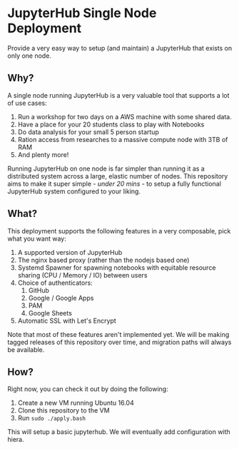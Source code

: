 # JupyterHub Single Node Deployment #

Provide a very easy way to setup (and maintain) a JupyterHub that exists on only one node. 

## Why? ##

A single node running JupyterHub is a very valuable tool that supports a lot of use cases:

1. Run a workshop for two days on a AWS machine with some shared data.
2. Have a place for your 20 students class to play with Notebooks
3. Do data analysis for your small 5 person startup
4. Ration access from researches to a massive compute node with 3TB of RAM
5. And plenty more!

Running JupyterHub on one node is far simpler than running it as a distributed system across a large, elastic number of nodes. This repository aims to make it super simple - *under 20 mins* - to setup a fully functional JupyterHub system configured to your liking.

## What? ##

This deployment supports the following features in a very composable, pick what you want way:

1. A supported version of JupyterHub
2. The nginx based proxy (rather than the nodejs based one)
3. Systemd Spawner for spawning notebooks with equitable resource sharing (CPU / Memory / IO) between users
4. Choice of authenticators:
   1. GitHub
   2. Google / Google Apps
   3. PAM
   4. Google Sheets
5. Automatic SSL with Let's Encrypt

Note that most of these features aren't implemented yet. We will be making tagged releases of this repository over time, and migration paths will always be available.

## How? ##

Right now, you can check it out by doing the following:

1. Create a new VM running Ubuntu 16.04
2. Clone this repository to the VM
3. Run `sudo ./apply.bash`

This will setup a basic jupyterhub. We will eventually add configuration with hiera.
